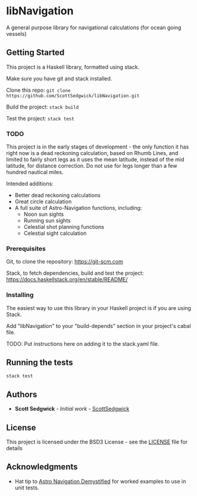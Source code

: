 # libNavigation

A general purpose library for navigational calculations (for ocean going vessels)


## Getting Started

This project is a Haskell library, formatted using stack.

Make sure you have git and stack installed.

Clone this repo: `git clone https://github.com/ScottSedgwick/libNavigation.git`

Build the project: `stack build`

Test the project: `stack test`


### TODO

This project is in the early stages of development - the only function it has right now is a dead reckoning calculation, 
based on Rhumb Lines, and limited to fairly short legs as it uses the mean latitude, instead of the mid latitude, for
distance correction.  Do not use for legs longer than a few hundred nautical miles.

Intended additions:
* Better dead reckoning calculations
* Great circle calculation
* A full suite of Astro-Navigation functions, including:
  * Noon sun sights
  * Running sun sights
  * Celestial shot planning functions
  * Celestial sight calculation


### Prerequisites

Git, to clone the repository: https://git-scm.com

Stack, to fetch dependencies, build and test the project: https://docs.haskellstack.org/en/stable/README/


### Installing

The easiest way to use this library in your Haskell project is if you are using Stack.

Add "libNavigation" to your "build-depends" section in your project's cabal file.

TODO: Put instructions here on adding it to the stack.yaml file.


## Running the tests

`stack test`


## Authors

* **Scott Sedgwick** - *Initial work* - [ScottSedgwick](https://github.com/ScottSedgwick/)


## License

This project is licensed under the BSD3 License - see the [LICENSE](LICENSE) file for details

## Acknowledgments

* Hat tip to [Astro Navigation Demystified](astronavigationdemystified.com) for worked examples to use in unit tests.
